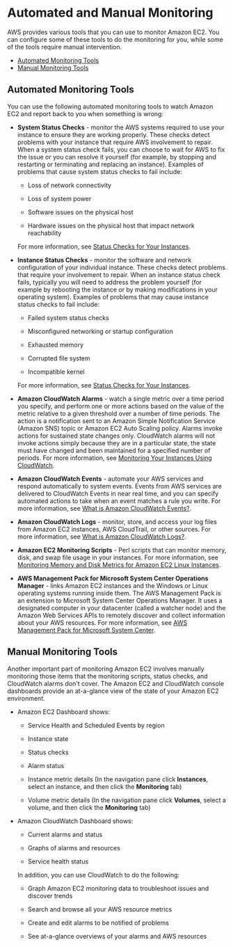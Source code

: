 # Automated and Manual Monitoring<a name="monitoring_automated_manual"></a>

AWS provides various tools that you can use to monitor Amazon EC2\. You can configure some of these tools to do the monitoring for you, while some of the tools require manual intervention\.


+ [Automated Monitoring Tools](#monitoring_automated_tools)
+ [Manual Monitoring Tools](#monitoring_manual_tools)

## Automated Monitoring Tools<a name="monitoring_automated_tools"></a>

You can use the following automated monitoring tools to watch Amazon EC2 and report back to you when something is wrong:

+ **System Status Checks** \- monitor the AWS systems required to use your instance to ensure they are working properly\. These checks detect problems with your instance that require AWS involvement to repair\. When a system status check fails, you can choose to wait for AWS to fix the issue or you can resolve it yourself \(for example, by stopping and restarting or terminating and replacing an instance\)\. Examples of problems that cause system status checks to fail include:

  + Loss of network connectivity

  + Loss of system power

  + Software issues on the physical host

  + Hardware issues on the physical host that impact network reachability

  For more information, see [Status Checks for Your Instances](monitoring-system-instance-status-check.md)\.

+ **Instance Status Checks** \- monitor the software and network configuration of your individual instance\. These checks detect problems that require your involvement to repair\. When an instance status check fails, typically you will need to address the problem yourself \(for example by rebooting the instance or by making modifications in your operating system\)\. Examples of problems that may cause instance status checks to fail include:

  + Failed system status checks

  + Misconfigured networking or startup configuration

  + Exhausted memory

  + Corrupted file system

  + Incompatible kernel

  For more information, see [Status Checks for Your Instances](monitoring-system-instance-status-check.md)\.

+ **Amazon CloudWatch Alarms** \- watch a single metric over a time period you specify, and perform one or more actions based on the value of the metric relative to a given threshold over a number of time periods\. The action is a notification sent to an Amazon Simple Notification Service \(Amazon SNS\) topic or Amazon EC2 Auto Scaling policy\. Alarms invoke actions for sustained state changes only\. CloudWatch alarms will not invoke actions simply because they are in a particular state, the state must have changed and been maintained for a specified number of periods\. For more information, see [Monitoring Your Instances Using CloudWatch](using-cloudwatch.md)\.

+ **Amazon CloudWatch Events** \- automate your AWS services and respond automatically to system events\. Events from AWS services are delivered to CloudWatch Events in near real time, and you can specify automated actions to take when an event matches a rule you write\. For more information, see [What is Amazon CloudWatch Events?](http://docs.aws.amazon.com/AmazonCloudWatch/latest/events/WhatIsCloudWatchEvents.html)\.

+ **Amazon CloudWatch Logs** \- monitor, store, and access your log files from Amazon EC2 instances, AWS CloudTrail, or other sources\. For more information, see [What is Amazon CloudWatch Logs?](http://docs.aws.amazon.com/AmazonCloudWatch/latest/logs/WhatIsCloudWatchLogs.html)\.

+ **Amazon EC2 Monitoring Scripts** \- Perl scripts that can monitor memory, disk, and swap file usage in your instances\. For more information, see [Monitoring Memory and Disk Metrics for Amazon EC2 Linux Instances](http://docs.aws.amazon.com/AWSEC2/latest/UserGuide/mon-scripts.html)\.

+ **AWS Management Pack for Microsoft System Center Operations Manager** \- links Amazon EC2 instances and the Windows or Linux operating systems running inside them\. The AWS Management Pack is an extension to Microsoft System Center Operations Manager\. It uses a designated computer in your datacenter \(called a watcher node\) and the Amazon Web Services APIs to remotely discover and collect information about your AWS resources\. For more information, see [AWS Management Pack for Microsoft System Center](AWSManagementPack.md)\.

## Manual Monitoring Tools<a name="monitoring_manual_tools"></a>

Another important part of monitoring Amazon EC2 involves manually monitoring those items that the monitoring scripts, status checks, and CloudWatch alarms don't cover\. The Amazon EC2 and CloudWatch console dashboards provide an at\-a\-glance view of the state of your Amazon EC2 environment\.

+ Amazon EC2 Dashboard shows:

  + Service Health and Scheduled Events by region

  + Instance state

  + Status checks

  + Alarm status

  + Instance metric details \(In the navigation pane click **Instances**, select an instance, and then click the **Monitoring** tab\)

  + Volume metric details \(In the navigation pane click **Volumes**, select a volume, and then click the **Monitoring** tab\)

+ Amazon CloudWatch Dashboard shows:

  + Current alarms and status

  + Graphs of alarms and resources

  + Service health status

  In addition, you can use CloudWatch to do the following:

  + Graph Amazon EC2 monitoring data to troubleshoot issues and discover trends

  + Search and browse all your AWS resource metrics

  + Create and edit alarms to be notified of problems

  + See at\-a\-glance overviews of your alarms and AWS resources